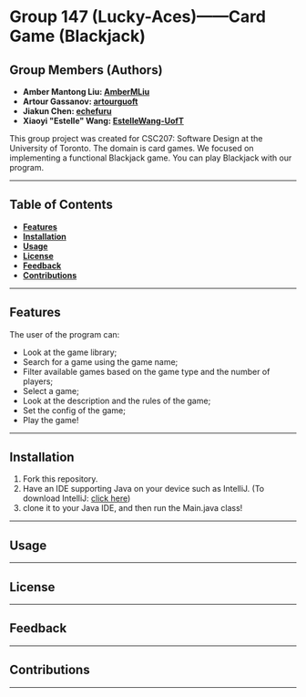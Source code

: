 # Group 147 (Lucky-Aces)——Card Game (Blackjack)

## Group Members (Authors)

- **Amber Mantong Liu: [AmberMLiu](https://github.com/AmberMLiu)**
- **Artour Gassanov: [artourguoft](https://github.com/artourguoft)**
- **Jiakun Chen: [echefuru](https://github.com/echefuru)**
- **Xiaoyi "Estelle" Wang: [EstelleWang-UofT](https://github.com/EstelleWang-UofT)**

This group project was created for CSC207: Software Design at the University of Toronto. The domain is card games. We focused on implementing a functional Blackjack game. You can play Blackjack with our program.
* * *
## Table of Contents
- __[Features](#Features)__
- __[Installation](#Installation)__
- __[Usage](#Usage)__
- __[License](#License)__
- __[Feedback](#Feedback)__
- __[Contributions](#Contributions)__
* * *
## Features
The user of the program can:
- Look at the game library;
- Search for a game using the game name;
- Filter available games based on the game type and the number of players;
- Select a game;
- Look at the description and the rules of the game;
- Set the config of the game;
- Play the game!
* * *
## Installation
1. Fork this repository.
2. Have an IDE supporting Java on your device such as IntelliJ. (To download IntelliJ: [click here](#https://lp.jetbrains.com/intellij-idea-promo/?source=google&medium=cpc&campaign=AMER_en_CA_IDEA_Branded&term=intellij&content=693349187730&gad_source=1&gclid=Cj0KCQiAo5u6BhDJARIsAAVoDWsAhoQVNoxj6LAKjHbgIZxUr9uMpekHwcGG5XBbK1UbpsFxBS_7UGkaAjsLEALw_wcB))
3. clone it to your Java IDE, and then run the Main.java class!
* * *
## Usage
* * *
## License
* * *
## Feedback
* * *
## Contributions

* * *
